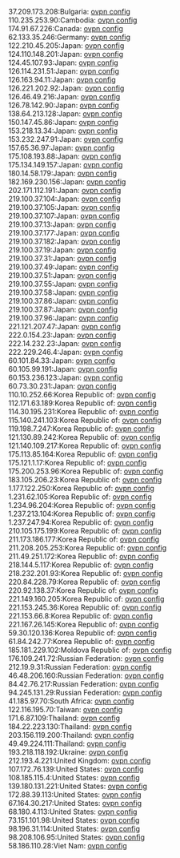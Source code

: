 37.209.173.208:Bulgaria: [ovpn config](vpn/37_209_173_208.ovpn)  
110.235.253.90:Cambodia: [ovpn config](vpn/110_235_253_90.ovpn)  
174.91.67.226:Canada: [ovpn config](vpn/174_91_67_226.ovpn)  
62.133.35.246:Germany: [ovpn config](vpn/62_133_35_246.ovpn)  
122.210.45.205:Japan: [ovpn config](vpn/122_210_45_205.ovpn)  
124.110.148.201:Japan: [ovpn config](vpn/124_110_148_201.ovpn)  
124.45.107.93:Japan: [ovpn config](vpn/124_45_107_93.ovpn)  
126.114.231.51:Japan: [ovpn config](vpn/126_114_231_51.ovpn)  
126.163.94.11:Japan: [ovpn config](vpn/126_163_94_11.ovpn)  
126.221.202.92:Japan: [ovpn config](vpn/126_221_202_92.ovpn)  
126.46.49.216:Japan: [ovpn config](vpn/126_46_49_216.ovpn)  
126.78.142.90:Japan: [ovpn config](vpn/126_78_142_90.ovpn)  
138.64.213.128:Japan: [ovpn config](vpn/138_64_213_128.ovpn)  
150.147.45.86:Japan: [ovpn config](vpn/150_147_45_86.ovpn)  
153.218.13.34:Japan: [ovpn config](vpn/153_218_13_34.ovpn)  
153.232.247.91:Japan: [ovpn config](vpn/153_232_247_91.ovpn)  
157.65.36.97:Japan: [ovpn config](vpn/157_65_36_97.ovpn)  
175.108.193.88:Japan: [ovpn config](vpn/175_108_193_88.ovpn)  
175.134.149.157:Japan: [ovpn config](vpn/175_134_149_157.ovpn)  
180.14.58.179:Japan: [ovpn config](vpn/180_14_58_179.ovpn)  
182.169.230.156:Japan: [ovpn config](vpn/182_169_230_156.ovpn)  
202.171.112.191:Japan: [ovpn config](vpn/202_171_112_191.ovpn)  
219.100.37.104:Japan: [ovpn config](vpn/219_100_37_104.ovpn)  
219.100.37.105:Japan: [ovpn config](vpn/219_100_37_105.ovpn)  
219.100.37.107:Japan: [ovpn config](vpn/219_100_37_107.ovpn)  
219.100.37.13:Japan: [ovpn config](vpn/219_100_37_13.ovpn)  
219.100.37.177:Japan: [ovpn config](vpn/219_100_37_177.ovpn)  
219.100.37.182:Japan: [ovpn config](vpn/219_100_37_182.ovpn)  
219.100.37.19:Japan: [ovpn config](vpn/219_100_37_19.ovpn)  
219.100.37.31:Japan: [ovpn config](vpn/219_100_37_31.ovpn)  
219.100.37.49:Japan: [ovpn config](vpn/219_100_37_49.ovpn)  
219.100.37.51:Japan: [ovpn config](vpn/219_100_37_51.ovpn)  
219.100.37.55:Japan: [ovpn config](vpn/219_100_37_55.ovpn)  
219.100.37.58:Japan: [ovpn config](vpn/219_100_37_58.ovpn)  
219.100.37.86:Japan: [ovpn config](vpn/219_100_37_86.ovpn)  
219.100.37.87:Japan: [ovpn config](vpn/219_100_37_87.ovpn)  
219.100.37.96:Japan: [ovpn config](vpn/219_100_37_96.ovpn)  
221.121.207.47:Japan: [ovpn config](vpn/221_121_207_47.ovpn)  
222.0.154.23:Japan: [ovpn config](vpn/222_0_154_23.ovpn)  
222.14.232.23:Japan: [ovpn config](vpn/222_14_232_23.ovpn)  
222.229.246.4:Japan: [ovpn config](vpn/222_229_246_4.ovpn)  
60.101.84.33:Japan: [ovpn config](vpn/60_101_84_33.ovpn)  
60.105.99.191:Japan: [ovpn config](vpn/60_105_99_191.ovpn)  
60.153.236.123:Japan: [ovpn config](vpn/60_153_236_123.ovpn)  
60.73.30.231:Japan: [ovpn config](vpn/60_73_30_231.ovpn)  
110.10.252.66:Korea Republic of: [ovpn config](vpn/110_10_252_66.ovpn)  
112.171.63.189:Korea Republic of: [ovpn config](vpn/112_171_63_189.ovpn)  
114.30.195.231:Korea Republic of: [ovpn config](vpn/114_30_195_231.ovpn)  
115.140.241.103:Korea Republic of: [ovpn config](vpn/115_140_241_103.ovpn)  
119.198.7.247:Korea Republic of: [ovpn config](vpn/119_198_7_247.ovpn)  
121.130.89.242:Korea Republic of: [ovpn config](vpn/121_130_89_242.ovpn)  
121.140.109.217:Korea Republic of: [ovpn config](vpn/121_140_109_217.ovpn)  
175.113.85.164:Korea Republic of: [ovpn config](vpn/175_113_85_164.ovpn)  
175.121.1.17:Korea Republic of: [ovpn config](vpn/175_121_1_17.ovpn)  
175.200.253.96:Korea Republic of: [ovpn config](vpn/175_200_253_96.ovpn)  
183.105.206.23:Korea Republic of: [ovpn config](vpn/183_105_206_23.ovpn)  
1.177.122.250:Korea Republic of: [ovpn config](vpn/1_177_122_250.ovpn)  
1.231.62.105:Korea Republic of: [ovpn config](vpn/1_231_62_105.ovpn)  
1.234.96.204:Korea Republic of: [ovpn config](vpn/1_234_96_204.ovpn)  
1.237.213.104:Korea Republic of: [ovpn config](vpn/1_237_213_104.ovpn)  
1.237.247.94:Korea Republic of: [ovpn config](vpn/1_237_247_94.ovpn)  
210.105.175.199:Korea Republic of: [ovpn config](vpn/210_105_175_199.ovpn)  
211.173.186.177:Korea Republic of: [ovpn config](vpn/211_173_186_177.ovpn)  
211.208.205.253:Korea Republic of: [ovpn config](vpn/211_208_205_253.ovpn)  
211.49.251.172:Korea Republic of: [ovpn config](vpn/211_49_251_172.ovpn)  
218.144.5.117:Korea Republic of: [ovpn config](vpn/218_144_5_117.ovpn)  
218.232.201.93:Korea Republic of: [ovpn config](vpn/218_232_201_93.ovpn)  
220.84.228.79:Korea Republic of: [ovpn config](vpn/220_84_228_79.ovpn)  
220.92.138.37:Korea Republic of: [ovpn config](vpn/220_92_138_37.ovpn)  
221.149.160.205:Korea Republic of: [ovpn config](vpn/221_149_160_205.ovpn)  
221.153.245.36:Korea Republic of: [ovpn config](vpn/221_153_245_36.ovpn)  
221.153.66.8:Korea Republic of: [ovpn config](vpn/221_153_66_8.ovpn)  
221.167.26.145:Korea Republic of: [ovpn config](vpn/221_167_26_145.ovpn)  
59.30.120.136:Korea Republic of: [ovpn config](vpn/59_30_120_136.ovpn)  
61.84.242.77:Korea Republic of: [ovpn config](vpn/61_84_242_77.ovpn)  
185.181.229.102:Moldova Republic of: [ovpn config](vpn/185_181_229_102.ovpn)  
176.109.241.72:Russian Federation: [ovpn config](vpn/176_109_241_72.ovpn)  
212.19.9.31:Russian Federation: [ovpn config](vpn/212_19_9_31.ovpn)  
46.48.206.160:Russian Federation: [ovpn config](vpn/46_48_206_160.ovpn)  
84.42.76.217:Russian Federation: [ovpn config](vpn/84_42_76_217.ovpn)  
94.245.131.29:Russian Federation: [ovpn config](vpn/94_245_131_29.ovpn)  
41.185.97.70:South Africa: [ovpn config](vpn/41_185_97_70.ovpn)  
122.116.195.70:Taiwan: [ovpn config](vpn/122_116_195_70.ovpn)  
171.6.87.109:Thailand: [ovpn config](vpn/171_6_87_109.ovpn)  
184.22.223.130:Thailand: [ovpn config](vpn/184_22_223_130.ovpn)  
203.156.119.200:Thailand: [ovpn config](vpn/203_156_119_200.ovpn)  
49.49.224.111:Thailand: [ovpn config](vpn/49_49_224_111.ovpn)  
193.218.118.192:Ukraine: [ovpn config](vpn/193_218_118_192.ovpn)  
212.193.4.221:United Kingdom: [ovpn config](vpn/212_193_4_221.ovpn)  
107.172.76.139:United States: [ovpn config](vpn/107_172_76_139.ovpn)  
108.185.115.4:United States: [ovpn config](vpn/108_185_115_4.ovpn)  
139.180.131.221:United States: [ovpn config](vpn/139_180_131_221.ovpn)  
172.88.39.113:United States: [ovpn config](vpn/172_88_39_113.ovpn)  
67.164.30.217:United States: [ovpn config](vpn/67_164_30_217.ovpn)  
68.180.4.113:United States: [ovpn config](vpn/68_180_4_113.ovpn)  
73.151.101.98:United States: [ovpn config](vpn/73_151_101_98.ovpn)  
98.196.31.114:United States: [ovpn config](vpn/98_196_31_114.ovpn)  
98.208.106.95:United States: [ovpn config](vpn/98_208_106_95.ovpn)  
58.186.110.28:Viet Nam: [ovpn config](vpn/58_186_110_28.ovpn)  
